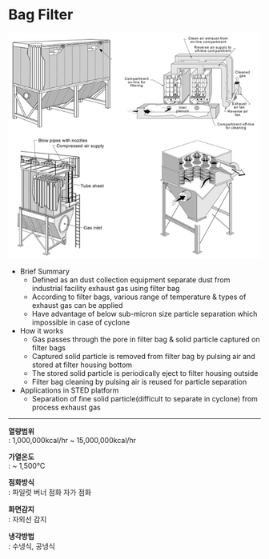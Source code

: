 # Bag Filter

![Bag Filter](./post-tr-bf-01.png)

- Brief Summary
  - Defined as an dust collection equipment separate dust from industrial facility exhaust gas using filter bag
  - According to filter bags, various range of temperature & types of exhaust gas can be applied
  - Have advantage of below sub-micron size particle separation which impossible in case of cyclone
- How it works
  - Gas passes through the pore in filter bag & solid particle captured on filter bags
  - Captured solid particle is removed from filter bag by pulsing air and stored at filter housing bottom
  - The stored solid particle is periodically eject to filter housing outside
  - Filter bag cleaning by pulsing air is reused for particle separation
- Applications in STED platform
  - Separation of fine solid particle(difficult to separate in cyclone) from process exhaust gas

---

**열량범위**  
: 1,000,000kcal/hr ~ 15,000,000kcal/hr

**가열온도**  
: ~ 1,500℃

**점화방식**  
: 파일럿 버너 점화 자가 점화

**화면감지**  
: 자외선 감지

**냉각방법**  
: 수냉식, 공냉식
